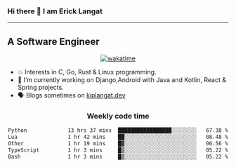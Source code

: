 ### Hi there 👋 I am Erick Langat
---
## A Software Engineer

<div align="center">
  
[![wakatime](https://wakatime.com/badge/user/55eadf42-c1c5-4930-b153-72952ac5ca5c.svg)](https://wakatime.com/@55eadf42-c1c5-4930-b153-72952ac5ca5c)

</div>

<!--
**elkiplangat/elkiplangat** is a ✨ _special_ ✨ repository because its `README.md` (this file) appears on your GitHub profile.

Here are some ideas to get you started:

- 🔭 I’m currently working on ...
- 🌱 I’m currently learning ...
- 👯 I’m looking to collaborate on ...
- 🤔 I’m looking for help with ...
- 💬 Ask me about ...
- 📫 How to reach me: ...
- 😄 Pronouns: ...
- ⚡ Fun fact: ...
-->
- 💥 Interests in C, Go, Rust & Linux programming. 
- 🔭 I’m currently working on Django,Android with Java and Kotlin, React & Spring projects.
-  🗣️ Blogs sometimes on [kiplangat.dev](https://kiplangat.dev)

<div align="center">
  <h3> Weekly code time </h3>

<!--START_SECTION:waka-->

```txt
Python             13 hrs 37 mins  █████████████████░░░░░░░░   67.38 %
Lua                1 hr 42 mins    ██░░░░░░░░░░░░░░░░░░░░░░░   08.48 %
Other              1 hr 19 mins    █▓░░░░░░░░░░░░░░░░░░░░░░░   06.56 %
TypeScript         1 hr 3 mins     █▒░░░░░░░░░░░░░░░░░░░░░░░   05.22 %
Bash               1 hr 3 mins     █▒░░░░░░░░░░░░░░░░░░░░░░░   05.22 %
```

<!--END_SECTION:waka-->

</div>

